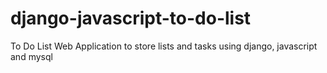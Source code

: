 # django-javascript-to-do-list
To Do List Web Application to store lists and tasks using django, javascript and mysql
